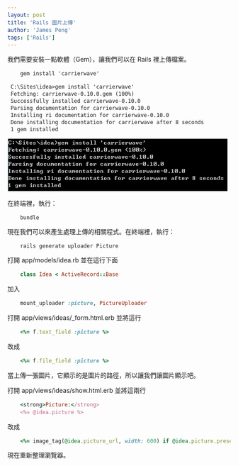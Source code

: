 ```yaml
---
layout: post
title: 'Rails 圖片上傳'
author: 'James Peng'
tags: ['Rails']
---
```



我們需要安裝一點軟體（Gem），讓我們可以在 Rails 裡上傳檔案。


~~~text
    gem install 'carrierwave'
~~~

~~~text
 C:\Sites\idea>gem install 'carrierwave'
 Fetching: carrierwave-0.10.0.gem (100%)
 Successfully installed carrierwave-0.10.0
 Parsing documentation for carrierwave-0.10.0
 Installing ri documentation for carrierwave-0.10.0
 Done installing documentation for carrierwave after 8 seconds
 1 gem installed
~~~

![](..\images\2015-02-14-rails-upload_picture\WcRIfcZ.png)


在終端裡，執行：

~~~text
    bundle
~~~

現在我們可以來產生處理上傳的相關程式。在終端裡，執行：

~~~text
    rails generate uploader Picture
~~~


打開 app/models/idea.rb 並在這行下面


~~~ruby
    class Idea < ActiveRecord::Base
~~~



加入

~~~ruby
    mount_uploader :picture, PictureUploader
~~~


打開 app/views/ideas/_form.html.erb 並將這行

~~~ruby
    <%= f.text_field :picture %>
~~~

改成

~~~ruby
    <%= f.file_field :picture %>
~~~

當上傳一張圖片，它顯示的是圖片的路徑，所以讓我們讓圖片顯示吧。

打開 app/views/ideas/show.html.erb 並將這兩行

~~~ruby
    <strong>Picture:</strong>
    <%= @idea.picture %>
~~~

改成

~~~ruby
    <%= image_tag(@idea.picture_url, width: 600) if @idea.picture.present? %>
~~~

現在重新整理瀏覽器。
